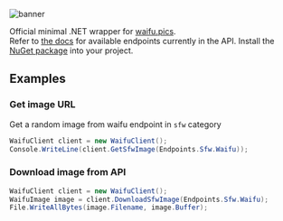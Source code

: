 ![banner](https://raw.githubusercontent.com/Waifu-pics/WaifuSharp/master/promo/banner.png)  
  
Official minimal .NET wrapper for [waifu.pics](https://waifu.pics).  
Refer to [the docs](https://waifu.pics/docs) for available endpoints currently in the API.
Install the [NuGet package](https://www.nuget.org/packages/WaifuSharp) into your project.

## Examples
### Get image URL
Get a random image from waifu endpoint in `sfw` category
```csharp
WaifuClient client = new WaifuClient();  
Console.WriteLine(client.GetSfwImage(Endpoints.Sfw.Waifu));
```
### Download image from API
```csharp
WaifuClient client = new WaifuClient();
WaifuImage image = client.DownloadSfwImage(Endpoints.Sfw.Waifu);  
File.WriteAllBytes(image.Filename, image.Buffer);
```
